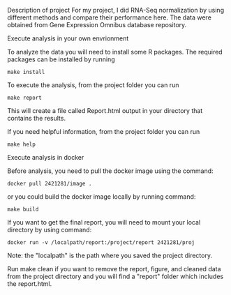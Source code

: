 Description of project
For my project, I did RNA-Seq normalization by using different methods and compare their performance here. The data were obtained from Gene Expression Omnibus database repository.

Execute analysis in your own envrionment

To analyze the data you will need to install some R packages. The required packages can be installed by running 
```
make install
```

To execute the analysis, from the project folder you can run 
```
make report
```
This will create a file called Report.html output in your directory that contains the results.

If you need helpful information, from the project folder you can run
```
make help
```
Execute analysis in docker 

Before analysis, you need to pull the docker image using the  command:
```
docker pull 2421281/image .
```
or you could build the docker image locally by running command:
```
make build
```
If you want to get the final report, you will need to mount your local directory by using  command:
```
docker run -v /localpath/report:/project/report 2421281/proj
```
Note: the "localpath" is the path where you saved the project directory.

Run make clean if you want to remove the report, figure, and cleaned data from the project directory and you will find a "report" folder which includes the report.html. 


